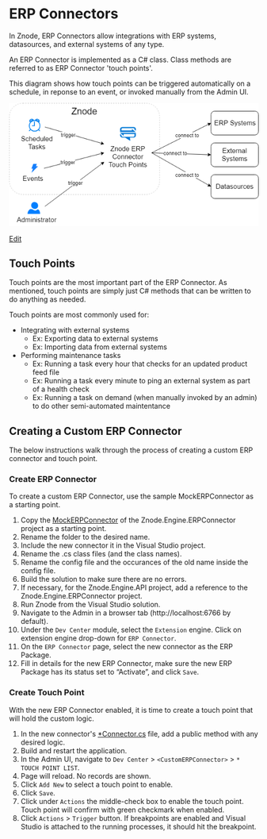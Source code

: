 # ERP Connectors

In Znode, ERP Connectors allow integrations with ERP systems, datasources, and external systems of any type.

An ERP Connector is implemented as a C# class. Class methods are referred to as ERP Connector 'touch points'.

This diagram shows how touch points can be triggered automatically on a schedule, in reponse to an event, or invoked manually from the Admin UI.

![Diagram](_assets/erp-connector.png)

<a href="http://jgraph.github.io/drawio-github/edit-diagram.html?user=bsmith1310@gmail.com&org=amlacommerce&repo=znode-docs-test&path=docs\extending-znode\custom-extensions\erp-connectors\_assets\erp-connector.png" target="_blank">Edit</a>

## Touch Points

Touch points are the most important part of the ERP Connector. As mentioned, touch points are simply just C# methods that can be written to do anything as needed. 

Touch points are most commonly used for:

* Integrating with external systems
  * Ex: Exporting data to external systems
  * Ex: Importing data from external systems
* Performing maintenance tasks
  * Ex: Running a task every hour that checks for an updated product feed file
  * Ex: Running a task every minute to ping an external system as part of a health check
  * Ex: Running a task on demand (when manually invoked by an admin) to do other semi-automated maintentance

## Creating a Custom ERP Connector

The below instructions walk through the process of creating a custom ERP connector and touch point.

### Create ERP Connector

To create a custom ERP Connector, use the sample MockERPConnector as a starting point.

1. Copy the [MockERPConnector](https://github.com/amlacommerce/znode/tree/master/ZnodeMultifront/Projects/Libraries/Znode.Engine.ERPConnector/MockERPConnector) of the Znode.Engine.ERPConnector project as a starting point.
1. Rename the folder to the desired name.
1. Include the new connector it in the Visual Studio project.
1. Rename the .cs class files (and the class names).
1. Rename the config file and the occurances of the old name inside the config file.
1. Build the solution to make sure there are no errors.
1. If necessary, for the Znode.Engine.API project, add a reference to the Znode.Engine.ERPConnector project.
1. Run Znode from the Visual Studio solution.
1. Navigate to the Admin in a browser tab (http://localhost:6766 by default).
1. Under the `Dev Center` module, select the `Extension` engine. Click on extension engine drop-down for `ERP Connector`.
1. On the `ERP Connector` page, select  the new connector as the ERP Package.
1. Fill in details for the new ERP Connector, make sure the new ERP Package has its status set to “Activate”, and click `Save`.

### Create Touch Point

With the new ERP Connector enabled, it is time to create a touch point that will hold the custom logic.

1. In the new connector's [*Connector.cs](https://github.com/amlacommerce/znode/blob/master/ZnodeMultifront/Projects/Libraries/Znode.Engine.ERPConnector/MockERPConnector/ZnodeMockERPConnector.cs) file, add a public method with any desired logic.
1. Build and restart the application.
1. In the Admin UI, navigate to `Dev Center` > `<CustomERPConnector>` > `* TOUCH POINT LIST`.
1. Page will reload. No records are shown.
1. Click `Add New` to select a touch point to enable.
1. Click `Save`.
1. Click under `Actions` the middle-check box to enable the touch point. Touch point will confirm with green checkmark when enabled.
1. Click `Actions` > `Trigger` button. If breakpoints are enabled and Visual Studio is attached to the running processes, it should hit the breakpoint.
